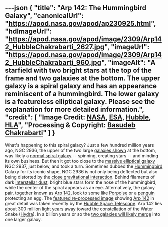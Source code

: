 ---json
{
  "title": "Arp 142: The Hummingbird Galaxy",
  "canonicalUrl": "https://apod.nasa.gov/apod/ap230925.html",
  "hdImageUrl": "https://apod.nasa.gov/apod/image/2309/Arp142_HubbleChakrabarti_2627.jpg",
  "imageUrl": "https://apod.nasa.gov/apod/image/2309/Arp142_HubbleChakrabarti_960.jpg",
  "imageAlt": "A starfield with two bright stars at the top of the frame and two galaxies at the bottom. The upper galaxy is a spiral galaxy and has an appearance reminiscent of a hummingbird. The lower galaxy is a featureless elliptical galaxy. Please see the explanation for more detailed information.",
  "credit": [
    "Image Credit: [NASA](https://www.nasa.gov/), [ESA](https://www.esa.int/), [Hubble](https://www.nasa.gov/mission_pages/hubble/about), [HLA](https://hla.stsci.edu/)",
    "Processing & Copyright: [Basudeb Chakrabarti](https://www.instagram.com/basudebchakrabarti_photography/)"
  ]
}
---

What's happening to this spiral galaxy? Just a few hundred million years ago, NGC 2936, the upper of the two large [galaxies shown](https://www.instagram.com/p/CxHlYCyJKDR/) at the bottom, was likely a [normal spiral galaxy](https://apod.nasa.gov/apod/ap130416.html) -- spinning, creating stars -- and minding its own business. But then it got too close to the [massive elliptical galaxy](https://apod.nasa.gov/apod/ap120914.html) NGC 2937, just below, and took a turn. Sometimes dubbed the [Hummingbird](https://en.wikipedia.org/wiki/Hummingbird#/media/File:Ruby-Throated_Hummingbird.png) Galaxy for its iconic shape, NGC 2936 is not only being deflected but also being distorted by the [close gravitational interaction](https://apod.nasa.gov/apod/ap211004.html). Behind filaments of dark [interstellar dust](https://astronomy.swin.edu.au/cosmos/d/Dust+Grain), bright blue stars form the nose of the hummingbird, while the center of the spiral appears as an eye. Alternatively, the galaxy pair, together known as [Arp 142](https://esahubble.org/videos/heic1311a/), look to some like [Porpoise](https://en.wikipedia.org/wiki/Porpoise) or a [penguin](https://commons.wikimedia.org/wiki/File:African_Penguin_with_egg_%2843841665775%29.jpg) protecting an egg. The [featured re-processed image](https://www.instagram.com/p/CxHlYCyJKDR/) showing [Arp 142](https://ui.adsabs.harvard.edu/abs/2016AAS...22713511R/abstract) in great detail was taken recently by the [Hubble Space Telescope](https://www.nasa.gov/mission_pages/hubble/about). Arp 142 lies about 300 million [light years](https://spaceplace.nasa.gov/light-year/en/) away toward the constellation of the Water Snake ([Hydra](https://en.wikipedia.org/wiki/Hydra_(constellation))). In a billion years or so the [two galaxies will likely merge](https://apod.nasa.gov/apod/ap120604.html) into one larger galaxy.

